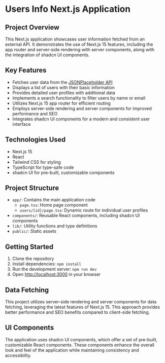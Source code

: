# Users Info Next.js Application

## Project Overview

This Next.js application showcases user information fetched from an external API. It demonstrates the use of Next.js 15 features, including the app router and server-side rendering with server components, along with the integration of shadcn UI components.

## Key Features

- Fetches user data from the [JSONPlaceholder API](https://jsonplaceholder.typicode.com/)
- Displays a list of users with their basic information
- Provides detailed user profiles with additional data
- Implements a search functionality to filter users by name or email
- Utilizes Next.js 15 app router for efficient routing
- Employs server-side rendering and server components for improved performance and SEO
- Integrates shadcn UI components for a modern and consistent user interface

## Technologies Used

- Next.js 15
- React
- Tailwind CSS for styling
- TypeScript for type-safe code
- shadcn UI for pre-built, customizable components

## Project Structure

- `app/`: Contains the main application code
  - `page.tsx`: Home page component
  - `users/[id]/page.tsx`: Dynamic route for individual user profiles
- `components/`: Reusable React components, including shadcn UI components
- `lib/`: Utility functions and type definitions
- `public/`: Static assets

## Getting Started

1. Clone the repository
2. Install dependencies: `npm install`
3. Run the development server: `npm run dev`
4. Open [http://localhost:3000](http://localhost:3000) in your browser

## Data Fetching

This project utilizes server-side rendering and server components for data fetching, leveraging the latest features of Next.js 15. This approach provides better performance and SEO benefits compared to client-side fetching.

## UI Components

The application uses shadcn UI components, which offer a set of pre-built, customizable React components. These components enhance the overall look and feel of the application while maintaining consistency and accessibility.
